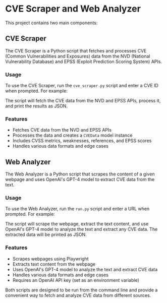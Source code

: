 # CVE Scraper and Web Analyzer

This project contains two main components:

## CVE Scraper

The CVE Scraper is a Python script that fetches and processes CVE (Common Vulnerabilities and Exposures) data from the NVD (National Vulnerability Database) and EPSS (Exploit Prediction Scoring System) APIs.

### Usage

To use the CVE Scraper, run the `cve_scraper.py` script and enter a CVE ID when prompted. For example:

The script will fetch the CVE data from the NVD and EPSS APIs, process it, and print the results as JSON.

### Features

- Fetches CVE data from the NVD and EPSS APIs
- Processes the data and creates a `CVEData` model instance
- Includes CVSS metrics, weaknesses, references, and EPSS scores
- Handles various data formats and edge cases

## Web Analyzer

The Web Analyzer is a Python script that scrapes the content of a given webpage and uses OpenAI's GPT-4 model to extract CVE data from the text.

### Usage

To use the Web Analyzer, run the `run.py` script and enter a URL when prompted. For example:

The script will scrape the webpage, extract the text content, and use OpenAI's GPT-4 model to analyze the text and extract any CVE data. The extracted data will be printed as JSON.

### Features

- Scrapes webpages using Playwright
- Extracts text content from the webpage
- Uses OpenAI's GPT-4 model to analyze the text and extract CVE data
- Handles various data formats and edge cases
- Requires an OpenAI API key (set as an environment variable)

Both scripts are designed to be run from the command line and provide a convenient way to fetch and analyze CVE data from different sources.

